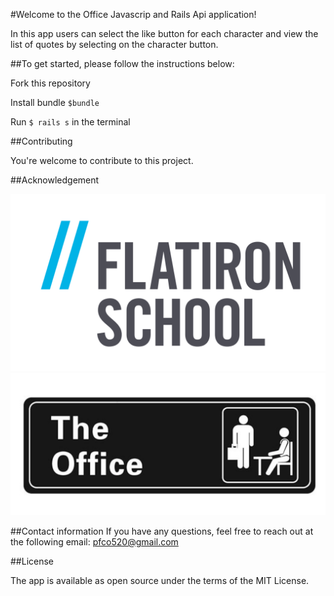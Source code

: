 
#Welcome to the Office Javascrip and Rails Api application! 

In this app users can select the like button for each character and view the list of quotes by selecting on the character button. 

##To get started, please follow the instructions below:

Fork this repository 

Install bundle `$bundle`

Run `$ rails s` in the terminal

##Contributing

You're welcome to contribute to this project. 

##Acknowledgement

![](images/flatiron_img.png)
![](images/the_office.png)

##Contact information
If you have any questions, feel free to reach out at the following email:
pfco520@gmail.com

##License

The app is available as open source under the terms of the MIT License.